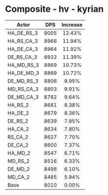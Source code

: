 # Composite - hv - kyrian
| Actor | DPS | Increase |
|---|:---:|:---:|
|HA_DE_RS_3|9005|12.43%|
|HA_RS_CA_3|8966|11.94%|
|HA_DE_CA_3|8964|11.92%|
|DE_RS_CA_3|8922|11.39%|
|HA_MD_RS_3|8869|10.73%|
|HA_DE_MD_3|8869|10.72%|
|DE_MD_RS_3|8806|9.95%|
|MD_RS_CA_3|8803|9.91%|
|DE_MD_CA_3|8782|9.64%|
|HA_RS_2|8681|8.38%|
|HA_DE_2|8679|8.36%|
|DE_RS_2|8639|7.85%|
|HA_CA_2|8634|7.80%|
|RS_CA_2|8627|7.70%|
|DE_CA_2|8600|7.37%|
|HA_MD_2|8547|6.71%|
|MD_RS_2|8516|6.33%|
|DE_MD_2|8498|6.10%|
|MD_CA_2|8485|5.94%|
|Base|8010|0.00%|
